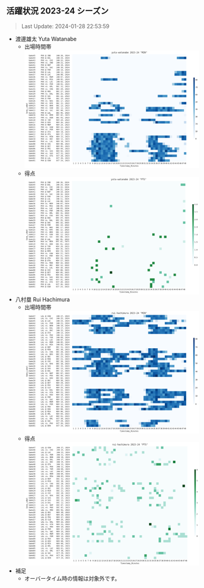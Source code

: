 ## 活躍状況 2023-24 シーズン
> Last Update: 2024-01-28 22:53:59

- 渡邊雄太 Yuta Watanabe
  - 出場時間帯
  ![image.png](images/yuta-watanabe_2023-24_MIN.png)
  - 得点
  ![image.png](images/yuta-watanabe_2023-24_PTS.png)
- 八村塁 Rui Hachimura
  - 出場時間帯
  ![image.png](images/rui-hachimura_2023-24_MIN.png)
  - 得点
  ![image.png](images/rui-hachimura_2023-24_PTS.png)
- 補足
  - オーバータイム時の情報は対象外です。